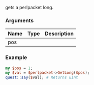 gets a perlpacket long.
### Arguments
**Name**|**Type**|**Description**
:---|:---|:---
pos||

### Example

```perl
my $pos = 1;
my $val = $perlpacket->GetLong($pos);
quest::say($val); # Returns uint
```